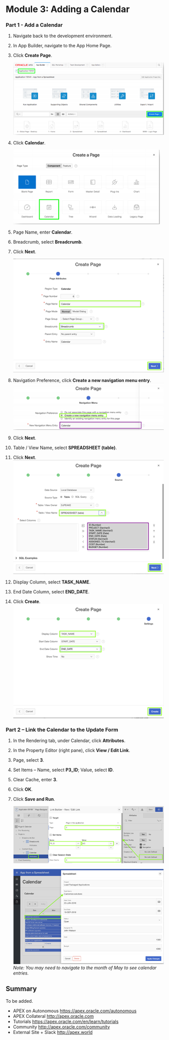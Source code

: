 # Module 3: Adding a Calendar

### **Part 1** - Add a Calendar

1. Navigate back to the development environment.
2. In App Builder, navigate to the App Home Page.
3. Click **Create Page**.

    ![](images/module4/4.1.PNG)

4. Click **Calendar**.

    ![](images/module4/4.1(1).PNG)

5. Page Name, enter **Calendar**.
6. Breadcrumb, select **Breadcrumb**.
7. Click **Next**.  

    ![](images/module4/4.1(2).PNG)

8. Navigation Preference, click **Create a new navigation menu entry**.
    ![](images/module4/4.1(3).PNG)
9. Click **Next**.  
10. Table / View Name, select **SPREADSHEET (table)**.
11. Click **Next**.  
    ![](images/module4/4.1(4).PNG)
12. Display Column, select **TASK_NAME**.
13. End Date Column, select **END_DATE**.
14. Click **Create**.  
    ![](images/module4/4.1(5).PNG)

### **Part 2** – Link the Calendar to the Update Form

1. In the Rendering tab, under Calendar, click **Attributes**.
2. In the Property Editor (right pane), click **View / Edit Link**.
3. Page, select **3**.
4. Set Items – Name, select **P3_ID**; Value, select **ID**.
5. Clear Cache, enter **3**.
6. Click **OK**.
7. Click **Save and Run**.

    ![](images/module4/4.2.PNG)

    ![](images/module4/4.2(1).PNG)  
    *Note: You may need to navigate to the month of May to see calendar entries.*

## Summary

To be added.

- APEX on Autonomous  https://apex.oracle.com/autonomous
- APEX Collateral  http://apex.oracle.com
- Tutorials  https://apex.oracle.com/en/learn/tutorials
- Community  http://apex.oracle.com/community
- External Site + Slack  http://apex.world
